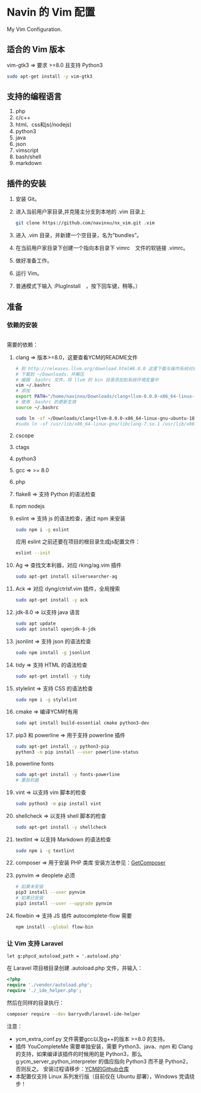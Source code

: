# Navin 的 Vim 配置
My Vim Configuration.

## 适合的 Vim 版本
vim-gtk3 => 要求 >=8.0 且支持 Python3
```sh
sudo apt-get install -y vim-gtk3
```

## 支持的编程语言
1. php
2. c/c++
3. html、css和js(/nodejs)
4. python3
5. java
6. json
7. vimscript
8. bash/shell
9. markdown

## 插件的安装
1. 安装 Git。
2. 进入当前用户家目录,并克隆主分支到本地的 .vim 目录上

    ```sh
    git clone https://github.com/navinxu/nx_vim.git .vim
    ```
3. 进入 .vim 目录，并新建一个空目录，名为“bundles”。
4. 在当前用户家目录下创建一个指向本目录下 vimrc　文件的软链接 .vimrc。
5. 做好准备工作。
6. 运行 Vim。
7. 普通模式下输入 :PlugInstall　，按下回车键，稍等。）

## 准备
### 依赖的安装
```cpp

```
需要的依赖：
1. clang => 版本>=8.0，这要查看YCM的README文件

    ```sh
    # 到 http://releases.llvm.org/download.html#8.0.0 这里下载与操作系统对应的  llvm 预编译版本
    # 下载到 ~/Downloads，并解压
    # 编辑 .bashrc 文件，将 llvm 的 bin 目录添加到系统环境变量中
    vim ~/.bashrc
    # 添加 
    export PATH="/home/navinxu/Downloads/clang+llvm-8.0.0-x86_64-linux-gnu-ubuntu-18.04/bin:${PATH}"
    # 使用 .bashrc 的更新生效
    source ~/.bashrc
    
    sudo ln -sf ~/Downloads/clang+llvm-8.0.0-x86_64-linux-gnu-ubuntu-18.04/lib/libclang.so.8 /usr/lib/x86_64-linux-gnu/
    #sudo ln -sf /usr/lib/x86_64-linux-gnu/libclang-7.so.1 /usr/lib/x86_64-linux-gnu/libclang.so.7
    ```
2. cscope
3. ctags
4. python3
5. gcc => >= 8.0
6. php
7. flake8 => 支持 Python 的语法检查
8. npm nodejs
9. eslint => 支持 js 的语法检查，通过 npm 来安装

    ```sh
    sudo npm i -g eslint
    ```
    应用 eslint 之前还要在项目的根目录生成js配置文件：
    ```sh
    eslint --init
    ```
10. Ag => 查找文本利器，对应 rking/ag.vim 插件

    ```sh
    sudo apt-get install silversearcher-ag
    ```
11. Ack => 对应 dyng/ctrlsf.vim 插件，全局搜索

    ```sh
    sudo apt-get install -y ack
    ```
12. jdk-8.0 => 以支持 java 语言

    ```sh
    sudo apt update
    sudo apt install openjdk-8-jdk
    ```
13. jsonlint => 支持 json 的语法检查

    ```sh
    sudo npm install -g jsonlint
    ```
14. tidy => 支持 HTML 的语法检查

    ```sh
    sudo apt-get install -y tidy
    ```
15. stylelint => 支持 CSS 的语法检查

    ```sh
    sudo npm i -g stylelint
    ```
16. cmake => 编译YCM时有用

    ```sh
    sudo apt install build-essential cmake python3-dev
    ```
17. pip3 和 powerline => 用于支持 powerline 插件

    ```sh
    sudo apt-get install -y python3-pip
    python3 -m pip install --user powerline-status
    ```
18. powerline fonts

    ```sh
    sudo apt-get install -y fonts-powerline
    # 重启机器
    ```
19. vint => 以支持 vim 脚本的检查

    ```sh
    sudo python3 -m pip install vint
    ```
20. shellcheck => 以支持 shell 脚本的检查

    ```sh
    sudo apt-get install -y shellcheck
    ```
21. textlint => 以支持 Markdown 的语法检查

    ```sh
    sudo npm i -g textlint
    ```
22. composer => 用于安装 PHP 类库
    安装方法参见：[GetComposer](https://getcomposer.org/)
23. pynvim => deoplete 必须
    
    ```sh
    # 如果未安装
    pip3 install --user pynvim
    # 如果已安装
    pip3 install --user --upgrade pynvim
    ```
24. flowbin => 支持 JS 插件 autocomplete-flow 需要
    
    ```sh
    npm install --global flow-bin
    ```

### 让 Vim 支持 Laravel 
```vim
let g:phpcd_autoload_path = '.autoload.php'
```
在 Laravel 项目根目录创建 .autoload.php 文件，并输入：
```php
<?php
require './vendor/autoload.php';
require './_ide_helper.php';
```
然后在同样的目录执行：
```sh
composer require --dev barryvdh/laravel-ide-helper
```

注意：
* ycm_extra_conf.py 文件需要gcc以及g++的版本 >=8.0 的支持。 
* 插件 YouCompleteMe 需要单独安装，需要 Python3、java、npm 和 Clang 的支持，如果编译该插件的时候用的是 Python3，那么g:ycm_server_python_interpreter 的值应指向 Python3 而不是 Python2，否则反之。
安装过程请移步：[YCM的Github仓库](https://github.com/Valloric/YouCompleteMe)
* 本配置仅支持 Linux 系列发行版（目前仅在 Ubuntu 部署），Windows 党请绕步！

